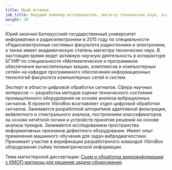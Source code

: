 ```yaml
---
title: Юрий Асламов
job_title: Ведущий инженер-исследователь, магистр технических наук, аспирант
weight: 20
---
```

Юрий окончил Белорусский государственный университет информатики и радиоэлектроники в 2015 году по специальности «Радиоэлектронные системы» факультета радиотехники и электроники, а также имеет академическую степень магистра технических наук. В настоящее время ведет активную научную деятельность в аспирантуре БГУИР по специальности «Математическое и программное обеспечение вычислительных машин, комплексов и компьютерных сетей» на кафедре программного обеспечения информационных технологий факультета компьютерных сетей и систем.

Эксперт в области цифровой обработки сигналов. Сфера научных интересов — разработка методов оценки технического состояния промышленного оборудования на основе анализа вибрационных сигналов. В проекте VibroBox возглавляет отдел цифровой обработки сигналов. Занимается разработкой алгоритмов адаптивной фильтрации, вейвлетного и спектрального анализа, построением классификаторов на основе нечёткой логики и устройств принятия решений на основе анализа трендов. Занимается исследованием пространства информативных признаков дефектного оборудования. Имеет опыт применения машинного обучения для задач вибродиагностики. Принимает участие в верификации разработанного командой VibroBox оборудования съёма телеметрической информации.

Тема магистерской диссертации: [Съем и обработка видеоинформации с КМОП-матрицы для решения задачи обнаружения](https://libeldoc.bsuir.by/handle/123456789/7842).
